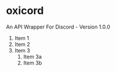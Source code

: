 # oxicord
An API Wrapper For Discord - Version 1.0.0

1. Item 1
1. Item 2
1. Item 3
   1. Item 3a
   1. Item 3b
